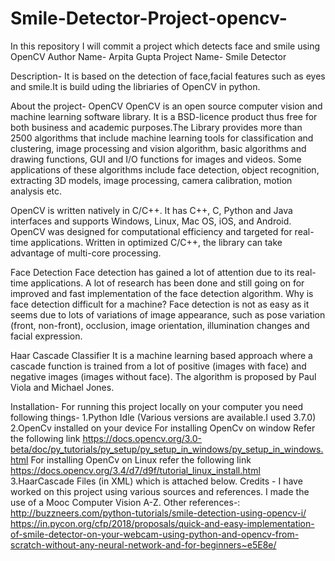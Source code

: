 # Smile-Detector-Project-opencv-
In this repository I will commit a project which detects face and smile using OpenCV
Author Name- Arpita Gupta
Project Name-  Smile Detector

Description-  It is based on the detection of face,facial features such as eyes and smile.It is build uding the libriaries of OpenCV in python.


About the project-
OpenCV
OpenCV is an open source computer vision and machine learning software library. It is a BSD-licence product thus free for both business and academic purposes.The Library provides more than 2500 algorithms that include machine learning tools for classification and clustering, image processing and vision algorithm, basic algorithms and drawing functions, GUI and I/O functions for images and videos. Some applications of these algorithms include face detection, object recognition, extracting 3D models, image processing, camera calibration, motion analysis etc.

OpenCV is written natively in C/C++. It has C++, C, Python and Java interfaces and supports Windows, Linux, Mac OS, iOS, and Android. OpenCV was designed for computational efficiency and targeted for real-time applications. Written in optimized C/C++, the library can take advantage of multi-core processing.

Face Detection
Face detection has gained a lot of attention due to its real-time applications. A lot of research has been done and still going on for improved and fast implementation of the face detection algorithm. Why is face detection difficult for a machine? Face detection is not as easy as it seems due to lots of variations of image appearance, such as pose variation (front, non-front), occlusion, image orientation, illumination changes and facial expression.

Haar Cascade Classifier
It is a machine learning based approach where a cascade function is trained from a lot of positive (images with face) and negative images (images without face). The algorithm is proposed by Paul Viola and Michael Jones.

Installation-
For running this project locally on your computer you need following things-
1.Python Idle (Various versions are available.I used 3.7.0)
2.OpenCv installed on your device
For installing OpenCv on window Refer the following link
https://docs.opencv.org/3.0-beta/doc/py_tutorials/py_setup/py_setup_in_windows/py_setup_in_windows.html
For installing OpenCv on Linux refer the following link
https://docs.opencv.org/3.4/d7/d9f/tutorial_linux_install.html
3.HaarCascade Files (in XML) which is attached below.
Credits -
I have worked on this project using various sources and references.
I made the use of a Mooc Computer Vision A-Z.
Other references-:
http://buzzneers.com/python-tutorials/smile-detection-using-opencv-i/
https://in.pycon.org/cfp/2018/proposals/quick-and-easy-implementation-of-smile-detector-on-your-webcam-using-python-and-opencv-from-scratch-without-any-neural-network-and-for-beginners~e5E8e/

